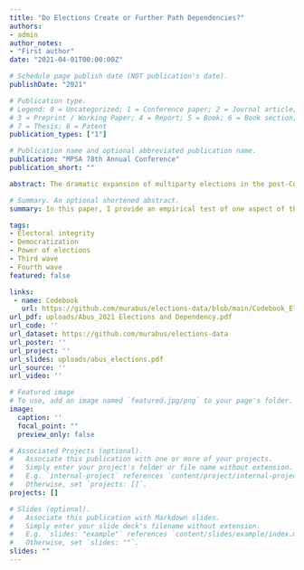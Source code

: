 ```yaml
---
title: "Do Elections Create or Further Path Dependencies?"
authors:
- admin
author_notes:
- "First author"
date: "2021-04-01T00:00:00Z"

# Schedule page publish date (NOT publication's date).
publishDate: "2021"

# Publication type.
# Legend: 0 = Uncategorized; 1 = Conference paper; 2 = Journal article;
# 3 = Preprint / Working Paper; 4 = Report; 5 = Book; 6 = Book section;
# 7 = Thesis; 8 = Patent
publication_types: ["1"]

# Publication name and optional abbreviated publication name.
publication: "MPSA 78th Annual Conference"
publication_short: ""

abstract: The dramatic expansion of multiparty elections in the post-Cold War period and the emergence of protracted transitions and divergent outcomes caused debates on whether elections create or further path dependencies. Some scholars argued that elections do have the power to usher in an increase in liberties and the level of democraticness in a polity and therefore create a new path dependency whereas others pointed out to the possibility of elections lending legitimacy to authoritarian rulers and enabling them to stabilize their rule through giving them adequate information regarding the level and spatial spread of support for them and hence further a path dependency in place. To solve this puzzle of whether elections create or further path dependencies, this study utilizes a dataset of 652 elections in 93 countries encompassing both the Third and Fourth Waves to examine the effect of elections on tangible changes in quality of democracy measured through indices like electoral integrity. Assessed within a larger supply and demand framework, the findings suggest that reiterated multiparty elections have a significant effect on electoral integrity and hence on creation of a new path dependency on improving the quality of democracy.

# Summary. An optional shortened abstract.
summary: In this paper, I provide an empirical test of one aspect of the arguments relating to the effect of reiterated elections on level of democracy. 

tags:
- Electoral integrity
- Democratization
- Power of elections
- Third wave
- Fourth wave
featured: false

links:
 - name: Codebook
   url: https://github.com/murabus/elections-data/blob/main/Codebook_Elections%20and%20Dependency.pdf
url_pdf: uploads/Abus_2021 Elections and Dependency.pdf
url_code: ''
url_dataset: https://github.com/murabus/elections-data
url_poster: ''
url_project: ''
url_slides: uploads/abus_elections.pdf
url_source: ''
url_video: ''

# Featured image
# To use, add an image named `featured.jpg/png` to your page's folder. 
image:
  caption: ''
  focal_point: ""
  preview_only: false

# Associated Projects (optional).
#   Associate this publication with one or more of your projects.
#   Simply enter your project's folder or file name without extension.
#   E.g. `internal-project` references `content/project/internal-project/index.md`.
#   Otherwise, set `projects: []`.
projects: []

# Slides (optional).
#   Associate this publication with Markdown slides.
#   Simply enter your slide deck's filename without extension.
#   E.g. `slides: "example"` references `content/slides/example/index.md`.
#   Otherwise, set `slides: ""`.
slides: ""
---
```

